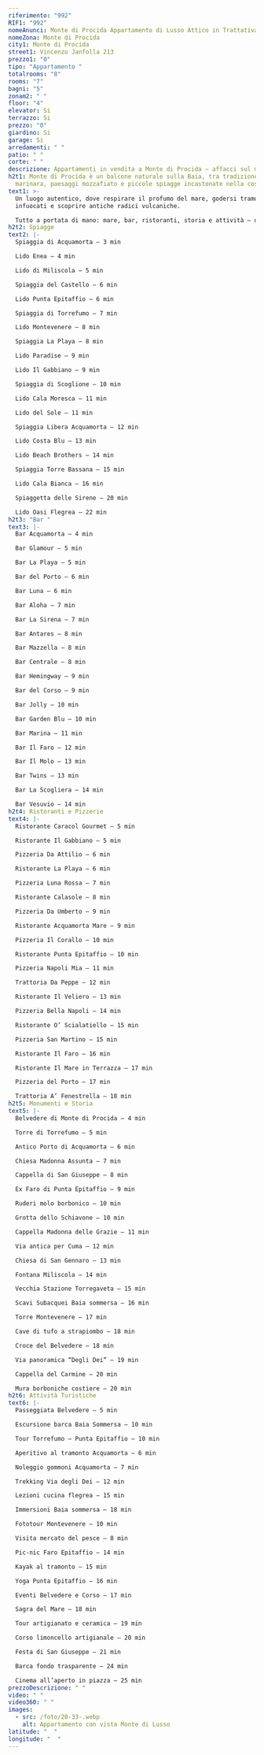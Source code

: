 ```yaml
---
riferimento: "992"
RIF1: "992"
nomeAnunci: Monte di Procida Appartamento di Lusso Attico in Trattativa
nomeZona: Monte di Procida
city1: Monte di Procida
street1: Vincenzo Janfolla 213
prezzo1: "0"
tipo: "Appartamento "
totalrooms: "8"
rooms: "7"
bagni: "5"
zonam2: " "
floor: "4"
elevator: Si
terrazzo: Si
prezzo: "0"
giardino: Si
garage: Si
arredamenti: " "
patio: " "
corte: " "
descrizione: Appartamenti in vendita a Monte di Procida – affacci sul mare flegreo
h2t1: Monte di Procida è un balcone naturale sulla Baia, tra tradizione
  marinara, paesaggi mozzafiato e piccole spiagge incastonate nella costa.
text1: >-
  Un luogo autentico, dove respirare il profumo del mare, godersi tramonti
  infuocati e scoprire antiche radici vulcaniche.

  Tutto a portata di mano: mare, bar, ristoranti, storia e attività — da 3 a 25 minuti.
h2t2: Spiagge
text2: |-
  Spiaggia di Acquamorta – 3 min

  Lido Enea – 4 min

  Lido di Miliscola – 5 min

  Spiaggia del Castello – 6 min

  Lido Punta Epitaffio – 6 min

  Spiaggia di Torrefumo – 7 min

  Lido Montevenere – 8 min

  Spiaggia La Playa – 8 min

  Lido Paradise – 9 min

  Lido Il Gabbiano – 9 min

  Spiaggia di Scoglione – 10 min

  Lido Cala Moresca – 11 min

  Lido del Sole – 11 min

  Spiaggia Libera Acquamorta – 12 min

  Lido Costa Blu – 13 min

  Lido Beach Brothers – 14 min

  Spiaggia Torre Bassana – 15 min

  Lido Cala Bianca – 16 min

  Spiaggetta delle Sirene – 20 min

  Lido Oasi Flegrea – 22 min
h2t3: "Bar "
text3: |-
  Bar Acquamorta – 4 min

  Bar Glamour – 5 min

  Bar La Playa – 5 min

  Bar del Porto – 6 min

  Bar Luna – 6 min

  Bar Aloha – 7 min

  Bar La Sirena – 7 min

  Bar Antares – 8 min

  Bar Mazzella – 8 min

  Bar Centrale – 8 min

  Bar Hemingway – 9 min

  Bar del Corso – 9 min

  Bar Jolly – 10 min

  Bar Garden Blu – 10 min

  Bar Marina – 11 min

  Bar Il Faro – 12 min

  Bar Il Molo – 13 min

  Bar Twins – 13 min

  Bar La Scogliera – 14 min

  Bar Vesuvio – 14 min
h2t4: Ristoranti e Pizzerie
text4: |-
  Ristorante Caracol Gourmet – 5 min

  Ristorante Il Gabbiano – 5 min

  Pizzeria Da Attilio – 6 min

  Ristorante La Playa – 6 min

  Pizzeria Luna Rossa – 7 min

  Ristorante Calasole – 8 min

  Pizzeria Da Umberto – 9 min

  Ristorante Acquamorta Mare – 9 min

  Pizzeria Il Corallo – 10 min

  Ristorante Punta Epitaffio – 10 min

  Pizzeria Napoli Mia – 11 min

  Trattoria Da Peppe – 12 min

  Ristorante Il Veliero – 13 min

  Pizzeria Bella Napoli – 14 min

  Ristorante O’ Scialatiello – 15 min

  Pizzeria San Martino – 15 min

  Ristorante Il Faro – 16 min

  Ristorante Il Mare in Terrazza – 17 min

  Pizzeria del Porto – 17 min

  Trattoria A’ Fenestrella – 18 min
h2t5: Monumenti e Storia
text5: |-
  Belvedere di Monte di Procida – 4 min

  Torre di Torrefumo – 5 min

  Antico Porto di Acquamorta – 6 min

  Chiesa Madonna Assunta – 7 min

  Cappella di San Giuseppe – 8 min

  Ex Faro di Punta Epitaffio – 9 min

  Ruderi molo borbonico – 10 min

  Grotta dello Schiavone – 10 min

  Cappella Madonna delle Grazie – 11 min

  Via antica per Cuma – 12 min

  Chiesa di San Gennaro – 13 min

  Fontana Miliscola – 14 min

  Vecchia Stazione Torregaveta – 15 min

  Scavi Subacquei Baia sommersa – 16 min

  Torre Montevenere – 17 min

  Cave di tufo a strapiombo – 18 min

  Croce del Belvedere – 18 min

  Via panoramica “Degli Dei” – 19 min

  Cappella del Carmine – 20 min

  Mura borboniche costiere – 20 min
h2t6: Attività Turistiche
text6: |-
  Passeggiata Belvedere – 5 min

  Escursione barca Baia Sommersa – 10 min

  Tour Torrefumo – Punta Epitaffio – 10 min

  Aperitivo al tramonto Acquamorta – 6 min

  Noleggio gommoni Acquamorta – 7 min

  Trekking Via degli Dei – 12 min

  Lezioni cucina flegrea – 15 min

  Immersioni Baia sommersa – 18 min

  Fototour Montevenere – 10 min

  Visita mercato del pesce – 8 min

  Pic-nic Faro Epitaffio – 14 min

  Kayak al tramonto – 15 min

  Yoga Punta Epitaffio – 16 min

  Eventi Belvedere e Corso – 17 min

  Sagra del Mare – 18 min

  Tour artigianato e ceramica – 19 min

  Corso limoncello artigianale – 20 min

  Festa di San Giuseppe – 21 min

  Barca fondo trasparente – 24 min

  Cinema all’aperto in piazza – 25 min
prezzoDescrizione: " "
video: " "
video360: " "
images:
  - src: /foto/20-33-.webp
    alt: Appartamento con vista Monte di Lusso
latitude: "  "
longitude: "  "
---
```

